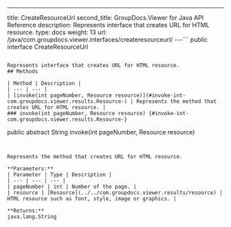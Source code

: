 ---
title: CreateResourceUrl
second_title: GroupDocs.Viewer for Java API Reference
description: Represents interface that creates URL for HTML resource.
type: docs
weight: 13
url: /java/com.groupdocs.viewer.interfaces/createresourceurl/
---```
public interface CreateResourceUrl
```

Represents interface that creates URL for HTML resource.
## Methods

| Method | Description |
| --- | --- |
| [invoke(int pageNumber, Resource resource)](#invoke-int-com.groupdocs.viewer.results.Resource-) | Represents the method that creates URL for HTML resource. |
### invoke(int pageNumber, Resource resource) {#invoke-int-com.groupdocs.viewer.results.Resource-}
```
public abstract String invoke(int pageNumber, Resource resource)
```


Represents the method that creates URL for HTML resource.

**Parameters:**
| Parameter | Type | Description |
| --- | --- | --- |
| pageNumber | int | Number of the page. |
| resource | [Resource](../../com.groupdocs.viewer.results/resource) | HTML resource such as font, style, image or graphics. |

**Returns:**
java.lang.String

